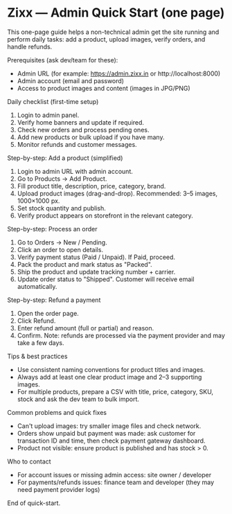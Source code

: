 # Zixx — Admin Quick Start (one page)

This one-page guide helps a non-technical admin get the site running and perform daily tasks: add a product, upload images, verify orders, and handle refunds.

Prerequisites (ask dev/team for these):

- Admin URL (for example: https://admin.zixx.in or http://localhost:8000)
- Admin account (email and password)
- Access to product images and content (images in JPG/PNG)

Daily checklist (first-time setup)

1. Login to admin panel.
2. Verify home banners and update if required.
3. Check new orders and process pending ones.
4. Add new products or bulk upload if you have many.
5. Monitor refunds and customer messages.

Step-by-step: Add a product (simplified)

1. Login to admin URL with admin account.
2. Go to Products → Add Product.
3. Fill product title, description, price, category, brand.
4. Upload product images (drag-and-drop). Recommended: 3–5 images, 1000×1000 px.
5. Set stock quantity and publish.
6. Verify product appears on storefront in the relevant category.

Step-by-step: Process an order

1. Go to Orders → New / Pending.
2. Click an order to open details.
3. Verify payment status (Paid / Unpaid). If Paid, proceed.
4. Pack the product and mark status as "Packed".
5. Ship the product and update tracking number + carrier.
6. Update order status to "Shipped". Customer will receive email automatically.

Step-by-step: Refund a payment

1. Open the order page.
2. Click Refund.
3. Enter refund amount (full or partial) and reason.
4. Confirm. Note: refunds are processed via the payment provider and may take a few days.

Tips & best practices

- Use consistent naming conventions for product titles and images.
- Always add at least one clear product image and 2–3 supporting images.
- For multiple products, prepare a CSV with title, price, category, SKU, stock and ask the dev team to bulk import.

Common problems and quick fixes

- Can't upload images: try smaller image files and check network.
- Orders show unpaid but payment was made: ask customer for transaction ID and time, then check payment gateway dashboard.
- Product not visible: ensure product is published and has stock > 0.

Who to contact

- For account issues or missing admin access: site owner / developer
- For payments/refunds issues: finance team and developer (they may need payment provider logs)

End of quick-start.
